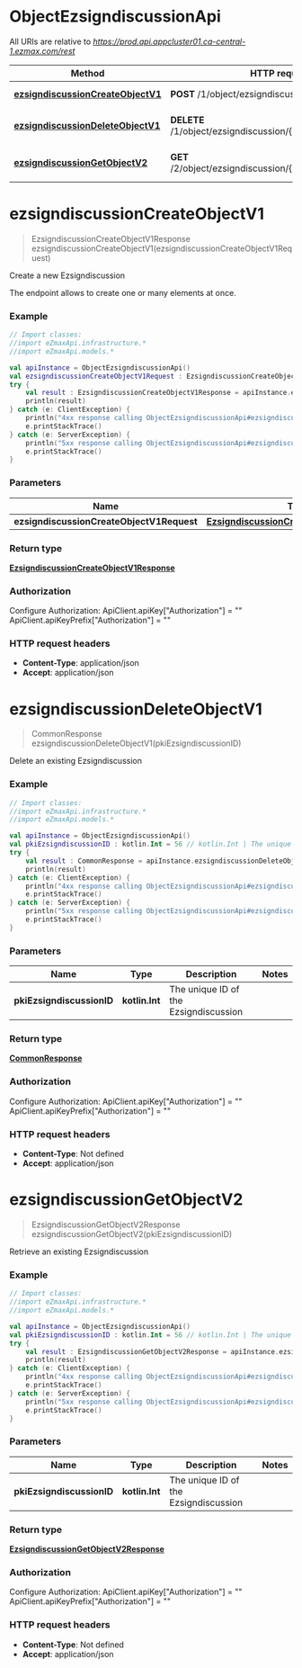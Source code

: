 # ObjectEzsigndiscussionApi

All URIs are relative to *https://prod.api.appcluster01.ca-central-1.ezmax.com/rest*

| Method | HTTP request | Description |
| ------------- | ------------- | ------------- |
| [**ezsigndiscussionCreateObjectV1**](ObjectEzsigndiscussionApi.md#ezsigndiscussionCreateObjectV1) | **POST** /1/object/ezsigndiscussion | Create a new Ezsigndiscussion |
| [**ezsigndiscussionDeleteObjectV1**](ObjectEzsigndiscussionApi.md#ezsigndiscussionDeleteObjectV1) | **DELETE** /1/object/ezsigndiscussion/{pkiEzsigndiscussionID} | Delete an existing Ezsigndiscussion |
| [**ezsigndiscussionGetObjectV2**](ObjectEzsigndiscussionApi.md#ezsigndiscussionGetObjectV2) | **GET** /2/object/ezsigndiscussion/{pkiEzsigndiscussionID} | Retrieve an existing Ezsigndiscussion |


<a id="ezsigndiscussionCreateObjectV1"></a>
# **ezsigndiscussionCreateObjectV1**
> EzsigndiscussionCreateObjectV1Response ezsigndiscussionCreateObjectV1(ezsigndiscussionCreateObjectV1Request)

Create a new Ezsigndiscussion

The endpoint allows to create one or many elements at once.

### Example
```kotlin
// Import classes:
//import eZmaxApi.infrastructure.*
//import eZmaxApi.models.*

val apiInstance = ObjectEzsigndiscussionApi()
val ezsigndiscussionCreateObjectV1Request : EzsigndiscussionCreateObjectV1Request =  // EzsigndiscussionCreateObjectV1Request | 
try {
    val result : EzsigndiscussionCreateObjectV1Response = apiInstance.ezsigndiscussionCreateObjectV1(ezsigndiscussionCreateObjectV1Request)
    println(result)
} catch (e: ClientException) {
    println("4xx response calling ObjectEzsigndiscussionApi#ezsigndiscussionCreateObjectV1")
    e.printStackTrace()
} catch (e: ServerException) {
    println("5xx response calling ObjectEzsigndiscussionApi#ezsigndiscussionCreateObjectV1")
    e.printStackTrace()
}
```

### Parameters
| Name | Type | Description  | Notes |
| ------------- | ------------- | ------------- | ------------- |
| **ezsigndiscussionCreateObjectV1Request** | [**EzsigndiscussionCreateObjectV1Request**](EzsigndiscussionCreateObjectV1Request.md)|  | |

### Return type

[**EzsigndiscussionCreateObjectV1Response**](EzsigndiscussionCreateObjectV1Response.md)

### Authorization


Configure Authorization:
    ApiClient.apiKey["Authorization"] = ""
    ApiClient.apiKeyPrefix["Authorization"] = ""

### HTTP request headers

 - **Content-Type**: application/json
 - **Accept**: application/json

<a id="ezsigndiscussionDeleteObjectV1"></a>
# **ezsigndiscussionDeleteObjectV1**
> CommonResponse ezsigndiscussionDeleteObjectV1(pkiEzsigndiscussionID)

Delete an existing Ezsigndiscussion



### Example
```kotlin
// Import classes:
//import eZmaxApi.infrastructure.*
//import eZmaxApi.models.*

val apiInstance = ObjectEzsigndiscussionApi()
val pkiEzsigndiscussionID : kotlin.Int = 56 // kotlin.Int | The unique ID of the Ezsigndiscussion
try {
    val result : CommonResponse = apiInstance.ezsigndiscussionDeleteObjectV1(pkiEzsigndiscussionID)
    println(result)
} catch (e: ClientException) {
    println("4xx response calling ObjectEzsigndiscussionApi#ezsigndiscussionDeleteObjectV1")
    e.printStackTrace()
} catch (e: ServerException) {
    println("5xx response calling ObjectEzsigndiscussionApi#ezsigndiscussionDeleteObjectV1")
    e.printStackTrace()
}
```

### Parameters
| Name | Type | Description  | Notes |
| ------------- | ------------- | ------------- | ------------- |
| **pkiEzsigndiscussionID** | **kotlin.Int**| The unique ID of the Ezsigndiscussion | |

### Return type

[**CommonResponse**](CommonResponse.md)

### Authorization


Configure Authorization:
    ApiClient.apiKey["Authorization"] = ""
    ApiClient.apiKeyPrefix["Authorization"] = ""

### HTTP request headers

 - **Content-Type**: Not defined
 - **Accept**: application/json

<a id="ezsigndiscussionGetObjectV2"></a>
# **ezsigndiscussionGetObjectV2**
> EzsigndiscussionGetObjectV2Response ezsigndiscussionGetObjectV2(pkiEzsigndiscussionID)

Retrieve an existing Ezsigndiscussion



### Example
```kotlin
// Import classes:
//import eZmaxApi.infrastructure.*
//import eZmaxApi.models.*

val apiInstance = ObjectEzsigndiscussionApi()
val pkiEzsigndiscussionID : kotlin.Int = 56 // kotlin.Int | The unique ID of the Ezsigndiscussion
try {
    val result : EzsigndiscussionGetObjectV2Response = apiInstance.ezsigndiscussionGetObjectV2(pkiEzsigndiscussionID)
    println(result)
} catch (e: ClientException) {
    println("4xx response calling ObjectEzsigndiscussionApi#ezsigndiscussionGetObjectV2")
    e.printStackTrace()
} catch (e: ServerException) {
    println("5xx response calling ObjectEzsigndiscussionApi#ezsigndiscussionGetObjectV2")
    e.printStackTrace()
}
```

### Parameters
| Name | Type | Description  | Notes |
| ------------- | ------------- | ------------- | ------------- |
| **pkiEzsigndiscussionID** | **kotlin.Int**| The unique ID of the Ezsigndiscussion | |

### Return type

[**EzsigndiscussionGetObjectV2Response**](EzsigndiscussionGetObjectV2Response.md)

### Authorization


Configure Authorization:
    ApiClient.apiKey["Authorization"] = ""
    ApiClient.apiKeyPrefix["Authorization"] = ""

### HTTP request headers

 - **Content-Type**: Not defined
 - **Accept**: application/json

